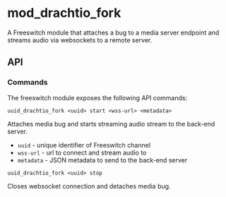# mod_drachtio_fork

A Freeswitch module that attaches a bug to a media server endpoint and streams audio via websockets to a remote server.

## API

### Commands
The freeswitch module exposes the following API commands:

```
uuid_drachtio_fork <uuid> start <wss-url> <metadata>
```
Attaches media bug and starts streaming audio stream to the back-end server.
- `uuid` - unique identifier of Freeswitch channel
- `wss-url` - url to connect and stream audio to
- `metadata` - JSON metadata to send to the back-end server

```
uuid_drachtio_fork <uuid> stop
```
Closes websocket connection and detaches media bug.

